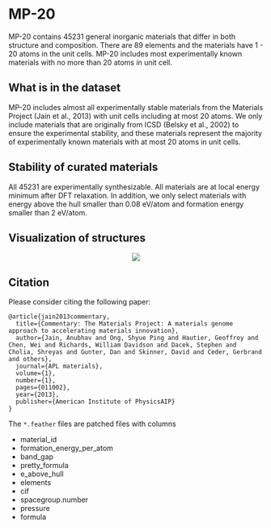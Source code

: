 # MP-20

MP-20 contains 45231 general inorganic materials that differ in both structure and composition. There are 89 elements and the materials have 1 - 20 atoms in the unit cells. MP-20 includes most experimentally known materials with no more than 20 atoms in unit cell.

## What is in the dataset

MP-20 includes almost all experimentally stable materials from the Materials Project (Jain et al., 2013) with unit cells including at most 20 atoms. We only include materials that are originally from ICSD (Belsky et al., 2002) to ensure the experimental stability, and these materials represent the majority of experimentally known materials with at most 20 atoms in unit cells.

## Stability of curated materials

All 45231 are experimentally synthesizable. All materials are at local energy minimum after DFT relaxation. In addition, we only select materials with energy above the hull smaller than 0.08 eV/atom and formation energy smaller than 2 eV/atom.

## Visualization of structures

<p align="center">
  <img src="../../assets/mp_20.png" />
</p>

## Citation

Please consider citing the following paper:

```
@article{jain2013commentary,
  title={Commentary: The Materials Project: A materials genome approach to accelerating materials innovation},
  author={Jain, Anubhav and Ong, Shyue Ping and Hautier, Geoffroy and Chen, Wei and Richards, William Davidson and Dacek, Stephen and Cholia, Shreyas and Gunter, Dan and Skinner, David and Ceder, Gerbrand and others},
  journal={APL materials},
  volume={1},
  number={1},
  pages={011002},
  year={2013},
  publisher={American Institute of PhysicsAIP}
}
```

The `*.feather` files are patched files with columns

- material_id
- formation_energy_per_atom
- band_gap
- pretty_formula
- e_above_hull
- elements
- cif
- spacegroup.number
- pressure
- formula




